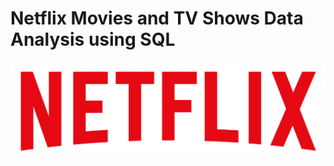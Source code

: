 # Netflix Movies and TV Shows Data Analysis using SQL
![Netflix Logo](https://github.com/mina407/Netflix_Sql_Project/blob/main/logo.png)
